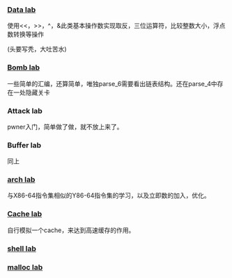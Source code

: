 ### [Data lab](https://github.com/tina2114/Sakura_University/tree/master/%E7%AC%AC%E4%B9%9D%E5%91%A8/csapp_lab/datalab)

使用<<，>>，^，&此类基本操作数实现取反，三位运算符，比较整数大小，浮点数转换等操作

(头要写秃，大吐苦水)

### [Bomb lab](https://github.com/tina2114/Sakura_University/tree/master/%E7%AC%AC%E4%B9%9D%E8%87%B3%E5%8D%81%E5%91%A8/csapp_lab/bomb)

一些简单的汇编，还算简单，唯独parse_6需要看出链表结构。还在parse_4中存在一处隐藏关卡

### Attack lab

pwner入门，简单做了做，就不放上来了。

### Buffer lab

同上

### [arch lab](https://github.com/tina2114/Sakura_University/tree/master/%E7%AC%AC%E4%B9%9D%E8%87%B3%E5%8D%81%E5%91%A8/csapp_lab/archlab)

与X86-64指令集相似的Y86-64指令集的学习，以及立即数的加入，优化。

### [Cache lab](https://github.com/tina2114/Sakura_University/tree/master/%E7%AC%AC%E4%B9%9D%E8%87%B3%E5%8D%81%E5%91%A8/csapp_lab/cachelab)

自行模拟一个cache，来达到高速缓存的作用。

### [shell lab](https://github.com/tina2114/Sakura_University/tree/master/%E7%AC%AC%E4%B9%9D%E8%87%B3%E5%8D%81%E5%91%A8/csapp_lab/shlab-handout)

####

### [malloc lab](https://github.com/tina2114/Sakura_University/tree/master/%E7%AC%AC%E4%B9%9D%E8%87%B3%E5%8D%81%E5%91%A8/csapp_lab/malloclab)

####